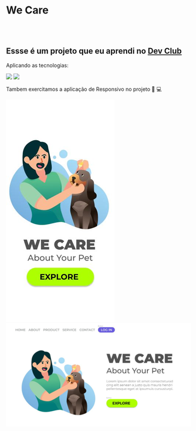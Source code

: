 <h1>We Care</h1>
<br>
<br>
<h2>Essse é um projeto que eu aprendi no <a href="https://rodolfomori.com.br/devclub">Dev Club</a></h2>
<p>Aplicando as tecnologias:</p>
<img src="https://img.shields.io/badge/HTML5-E34F26?style=for-the-badge&logo=html5&logoColor=white">
<img src="https://img.shields.io/badge/CSS-239120?&style=for-the-badge&logo=css3&logoColor=white">
<p>Tambem exercitamos a aplicação de Responsivo no projeto 📱 ​💻​​</p>
<img src="https://github.com/Joelsonsdj25/We-Care/blob/master/img/We-care-responsivo-Mobile.JPG?raw=true">
<img src="https://github.com/Joelsonsdj25/We-Care/blob/master/img/we-care-responsivo-Desktop.JPG?raw=true">
